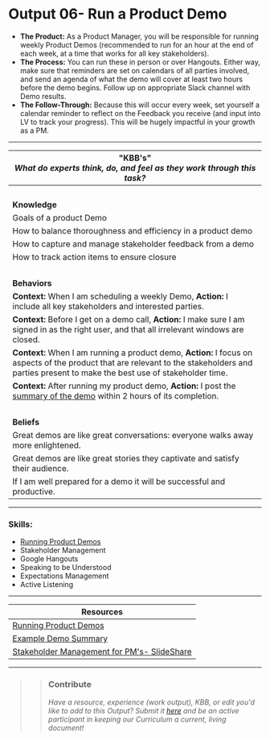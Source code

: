 # Output 06- Run a Product Demo

- **The Product:** As a Product Manager, you will be responsible for running weekly Product Demos (recommended to run for an hour at the end of each week, at a time that works for all key stakeholders). <br>
- **The Process:** You can run these in person or over Hangouts. Either way, make sure that reminders are set on calendars of all parties involved, and send an agenda of what the demo will cover at least two hours before the demo begins. Follow up on appropriate Slack channel with Demo results.  <br>
- **The Follow-Through:** Because this will occur every week, set yourself a calendar reminder to reflect on the Feedback you receive (and input into LV to track your progress). This will be hugely impactful in your growth as a PM.

-----------------------------------------------------------

| **"KBB's"** <br> _What do experts think, do, and feel as they work through this task?_|
|----------|
| </br>| 
| **Knowledge**	| 
| Goals of a product Demo |  
| How to balance thoroughness and efficiency in a product demo | 
| How to capture and manage stakeholder feedback from a demo |
| How to track action items to ensure closure |
| </br> | 
| **Behaviors** 	| 
|  **Context:** When I am scheduling a weekly Demo, **Action:** I include all key stakeholders and interested parties.	|  
| **Context:** Before I get on a demo call, **Action:** I make sure I am signed in as the right user, and that all irrelevant windows are closed. |
| **Context:** When I am running a product demo, **Action:** I focus on aspects of the product that are relevant to the stakeholders and parties present to make the best use of stakeholder time.  |  
| **Context:** After running my product demo, **Action:** I post the [summary of the demo](https://andela.slack.com/files/roberto/F441DVB61/Demo_Summary_2_10) within 2 hours of its completion. |
| </br> | 
| **Beliefs**	| 
| Great demos are like great conversations: everyone walks away more enlightened. |  
| Great demos are like great stories they captivate and satisfy their audience.|  
| If I am well prepared for a demo it will be successful and productive. |  


------
### Skills: 
* [Running Product Demos](https://github.com/andela/learningmap/blob/master/Phase-C/Running%20Product%20Demos.md)
* Stakeholder Management
* Google Hangouts
* Speaking to be Understood
* Expectations Management
* Active Listening


------


| Resources|       	
|----------|
| [Running Product Demos](https://github.com/andela/learningmap/blob/master/Phase-C/Running%20Product%20Demos.md)|
| [Example Demo Summary](https://andela.slack.com/files/roberto/F441DVB61/Demo_Summary_2_10)|
| [Stakeholder Management for PM's- SlideShare](https://www.slideshare.net/jysimon/product-tankparis-jysimon16may2013)|

---- 

>> ### Contribute
>> _Have a resource, experience (work output), KBB, or edit you'd like to add to this Output? Submit it [here](https://docs.google.com/a/andela.com/forms/d/e/1FAIpQLSeiwit-7JW3UScG9ItDX9DUZZnlCwdpo7aWruahsPKNJ_6JOA/viewform?usp=sf_link) and be an active participant in keeping our Curriculum a current, living document!_


